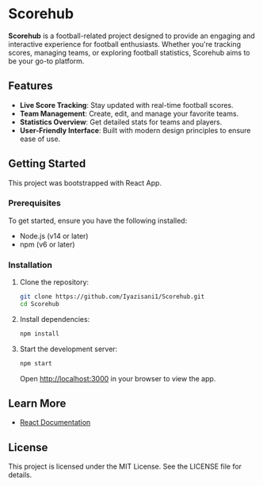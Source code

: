 # Scorehub

**Scorehub** is a football-related project designed to provide an engaging and interactive experience for football enthusiasts. Whether you're tracking scores, managing teams, or exploring football statistics, Scorehub aims to be your go-to platform.

## Features
- **Live Score Tracking**: Stay updated with real-time football scores.
- **Team Management**: Create, edit, and manage your favorite teams.
- **Statistics Overview**: Get detailed stats for teams and players.
- **User-Friendly Interface**: Built with modern design principles to ensure ease of use.

## Getting Started

This project was bootstrapped with React App.

### Prerequisites
To get started, ensure you have the following installed:
- Node.js (v14 or later)
- npm (v6 or later)

### Installation

1. Clone the repository:
   ```bash
   git clone https://github.com/Iyazisani1/Scorehub.git
   cd Scorehub
   ```

2. Install dependencies:
   ```bash
   npm install
   ```

3. Start the development server:
   ```bash
   npm start
   ```

   Open [http://localhost:3000](http://localhost:3000) in your browser to view the app.


## Learn More

- [React Documentation](https://reactjs.org/)


## License

This project is licensed under the MIT License. See the LICENSE file for details.

